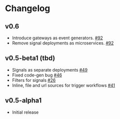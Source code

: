 # Changelog

## v0.6
+ Introduce gateways as event generators. [#92](https://github.com/argoproj/argo-events/pull/92)
+ Remove signal deployments as microservices. [#92](https://github.com/argoproj/argo-events/pull/92)

## v0.5-beta1 (tbd)
+ Signals as separate deployments [#49](https://github.com/argoproj/argo-events/pull/49)
+ Fixed code-gen bug [#46](https://github.com/argoproj/argo-events/issues/46)
+ Filters for signals [#26](https://github.com/argoproj/argo-events/issues/26)
+ Inline, file and url sources for trigger workflows [#41](https://github.com/argoproj/argo-events/issues/41)

## v0.5-alpha1
+ Initial release
